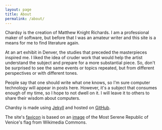 ```yaml
---
layout: page
title: About
permalink: /about/
---
```


Chardsy is the creation of Matthew Knight Richards. I am a professional maker
of software, but before that I was an amateur writer and this site is a means
for me to find literature again.

At an art exhibit in Denver, the studies that preceded the masterpieces
inspired me. I liked the idea of cruder work that would help the artist
understand the subject and prepare for a more substantial piece. So, don't
be surprised to see the same events or topics repeated, but from different
perspectives or with different tones.

People say that one should write what one knows, so I'm sure computer
technology will appear in posts here. However, it's a subject that
consumes enough of my time, so I hope to not dwell on it. I will leave it
to others to share their wisdom about computers.

Chardsy is made using [Jekyll](https://jekyllrb.com/) and hosted on
[GitHub](https://github.com/).

The site's [favicon](/assets/favicon.png) is based on an
[image](https://commons.wikimedia.org/wiki/File:Flag_of_Republic_of_Venice.svg)
of the Most Serene Republic of Venice's flag from Wikimedia Commons.
